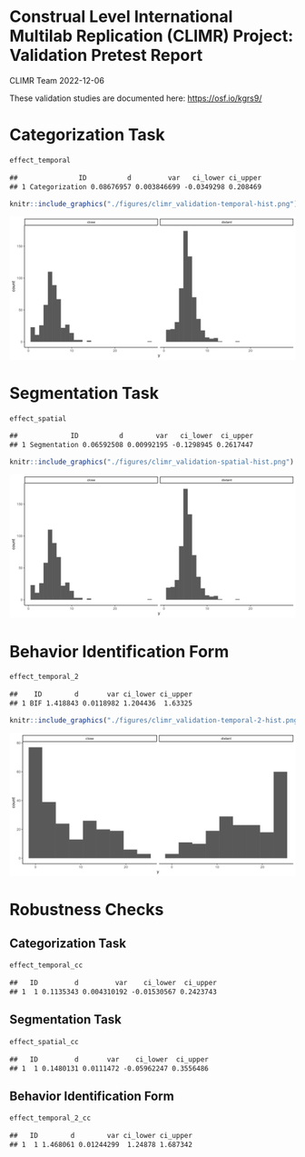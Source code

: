 Construal Level International Multilab Replication (CLIMR) Project:
Validation Pretest Report
================
CLIMR Team
2022-12-06

These validation studies are documented here: <https://osf.io/kgrs9/>

# Categorization Task

``` r
effect_temporal
```

    ##               ID          d         var   ci_lower ci_upper
    ## 1 Categorization 0.08676957 0.003846699 -0.0349298 0.208469

``` r
knitr::include_graphics("./figures/climr_validation-temporal-hist.png")
```

![](./figures/climr_validation-temporal-hist.png)<!-- -->

# Segmentation Task

``` r
effect_spatial
```

    ##             ID          d        var   ci_lower  ci_upper
    ## 1 Segmentation 0.06592508 0.00992195 -0.1298945 0.2617447

``` r
knitr::include_graphics("./figures/climr_validation-spatial-hist.png")
```

![](./figures/climr_validation-spatial-hist.png)<!-- -->

# Behavior Identification Form

``` r
effect_temporal_2
```

    ##    ID        d       var ci_lower ci_upper
    ## 1 BIF 1.418843 0.0118982 1.204436  1.63325

``` r
knitr::include_graphics("./figures/climr_validation-temporal-2-hist.png")
```

![](./figures/climr_validation-temporal-2-hist.png)<!-- -->

# Robustness Checks

## Categorization Task

``` r
effect_temporal_cc
```

    ##   ID         d         var    ci_lower  ci_upper
    ## 1  1 0.1135343 0.004310192 -0.01530567 0.2423743

## Segmentation Task

``` r
effect_spatial_cc
```

    ##   ID         d       var    ci_lower  ci_upper
    ## 1  1 0.1480131 0.0111472 -0.05962247 0.3556486

## Behavior Identification Form

``` r
effect_temporal_2_cc
```

    ##   ID        d        var ci_lower ci_upper
    ## 1  1 1.468061 0.01244299  1.24878 1.687342
